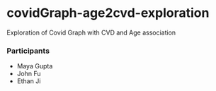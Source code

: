 # covidGraph-age2cvd-exploration
Exploration of Covid Graph with CVD and Age association

### Participants
- Maya Gupta
- John Fu
- Ethan Ji
